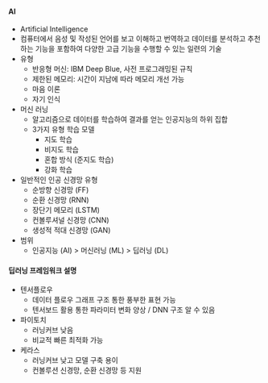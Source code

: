 #### AI

- Artificial Intelligence
- 컴퓨터에서 음성 및 작성된 언어를 보고 이해하고 번역하고 데이터를 분석하고 추천하는 기능을 포함하여 다양한 고급 기능을 수행할 수 있는 일련의 기술
- 유형
  - 반응형 머신: IBM Deep Blue, 사전 프로그래밍된 규칙
  - 제한된 메모리: 시간이 지남에 따라 메모리 개선 가능
  - 마음 이론
  - 자기 인식
- 머신 러닝
  - 알고리즘으로 데이터를 학습하여 결과를 얻는 인공지능의 하위 집합
  - 3가지 유형 학습 모델
    - 지도 학습
    - 비지도 학습
    - 혼합 방식 (준지도 학습)
    - 강화 학습
- 일반적인 인공 신경망 유형
  - 순방향 신경망 (FF)
  - 순환 신경망 (RNN)
  - 장단기 메모리 (LSTM)
  - 컨볼루셔널 신경망 (CNN)
  - 생성적 적대 신경망 (GAN)
- 범위
  - 인공지능 (AI) > 머신러닝 (ML) > 딥러닝 (DL)

#### 딥러닝 프레임워크 설명

- 텐서플로우
  - 데이터 플로우 그래프 구조 통한 풍부한 표현 가능
  - 텐서보드 활용 통한 파라미터 변화 양상 / DNN 구조 알 수 있음
- 파이토치
  - 러닝커브 낮음
  - 비교적 빠른 최적화 가능
- 케라스
  - 러닝커브 낮고 모델 구축 용이
  - 컨볼루션 신경망, 순환 신경망 등 지원

